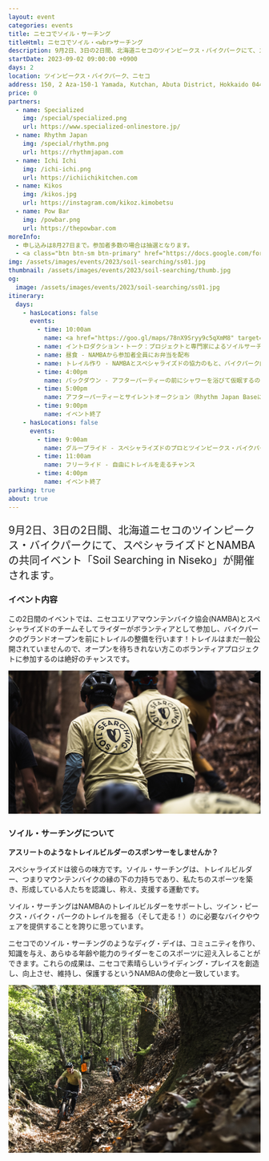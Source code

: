 ```yaml
---
layout: event
categories: events
title: ニセコでソイル・サーチング
titleHtml: ニセコでソイル・<wbr>サーチング
description: 9月2日、3日の2日間、北海道ニセコのツインピークス・バイクパークにて、スペシャライズドとNAMBAの共同イベント「Soil Searching in Niseko」が開催されます。
startDate: 2023-09-02 09:00:00 +0900
days: 2
location: ツインピークス・バイクパーク、ニセコ
address: 150, 2 Aza-150-1 Yamada, Kutchan, Abuta District, Hokkaido 044-0081
price: 0
partners:
  - name: Specialized
    img: /special/specialized.png
    url: https://www.specialized-onlinestore.jp/
  - name: Rhythm Japan
    img: /special/rhythm.png
    url: https://rhythmjapan.com
  - name: Ichi Ichi
    img: /ichi-ichi.png
    url: https://ichiichikitchen.com
  - name: Kikos
    img: /kikos.jpg
    url: https://instagram.com/kikoz.kimobetsu
  - name: Pow Bar
    img: /powbar.png
    url: https://thepowbar.com
moreInfo:
  - 申し込みは8月27日まで。参加者多数の場合は抽選となります。
  - <a class="btn btn-sm btn-primary" href="https://docs.google.com/forms/d/e/1FAIpQLSc7ha_h4zmwTOB9m2Gu9uv4VHG6JfIl3Fcnfmej8twFftU5cQ/viewform" target="_blank">お申し込みはこちら</a>
img: /assets/images/events/2023/soil-searching/ss01.jpg
thumbnail: /assets/images/events/2023/soil-searching/thumb.jpg
og:
  image: /assets/images/events/2023/soil-searching/ss01.jpg
itinerary:
  days:
    - hasLocations: false
      events:
        - time: 10:00am
          name: <a href="https://goo.gl/maps/78nX9Sryy9c5qXmM8" target="_blank">Rhythm Japan Base</a>にて受付
        - name: イントロダクション・トーク：プロジェクトと専門家によるソイルサーチングプログラムについて学ぶ
        - name: 昼食 - NAMBAから参加者全員にお弁当を配布
        - name: トレイル作り - NAMBAとスペシャライズドの協力のもと、バイクパーク内のトレイル造成を体験。
        - time: 4:00pm
          name: パックダウン - アフターパーティーの前にシャワーを浴びて仮眠するのに良い時間です！
        - time: 5:00pm
          name: アフターパーティーとサイレントオークション（Rhythm Japan Baseにて） - Rhythm Baseにてビールと軽食をお楽しみください！スペシャライズド・ターボレボ SL LTDソイル・サーチング・エディションのオークションも行います！
        - time: 9:00pm
          name: イベント終了
    - hasLocations: false
      events:
        - time: 9:00am
          name: グループライド - スペシャライズドのプロとツインピークス・バイクパークを作るチームによるオーガナイズドライド
        - time: 11:00am
          name: フリーライド - 自由にトレイルを走るチャンス
        - time: 4:00pm
          name: イベント終了
parking: true
about: true
---
```

<p style="font-size:150%;">9月2日、3日の2日間、北海道ニセコのツインピークス・バイクパークにて、スペシャライズドとNAMBAの共同イベント「Soil Searching in Niseko」が開催されます。</p>

<h3>イベント内容</h3>
<p>この2日間のイベントでは、ニセコエリアマウンテンバイク協会(NAMBA)とスペシャライズドのチームそしてライダーがボランティアとして参加し、バイクパークのグランドオープンを前にトレイルの整備を行います！トレイルはまだ一般公開されていませんので、オープンを待ちきれない方このボランティアプロジェクトに参加するのは絶好のチャンスです。</p>


<p><img src="/assets/images/events/2023/soil-searching/ss02.jpg" alt="" /></p>

<h3>ソイル・サーチングについて</h3>

<p>
  <strong>アスリートのようなトレイルビルダーのスポンサーをしませんか？</strong>
</p>

<p>スペシャライズドは彼らの味方です。ソイル・サーチングは、トレイルビルダー、つまりマウンテンバイクの縁の下の力持ちであり、私たちのスポーツを築き、形成している人たちを認識し、称え、支援する運動です。</p>
<p>ソイル・サーチングはNAMBAのトレイルビルダーをサポートし、ツイン・ピークス・バイク・パークのトレイルを掘る（そして走る！）のに必要なバイクやウェアを提供することを誇りに思っています。</p>
<p>ニセコでのソイル・サーチングのようなディグ・デイは、コミュニティを作り、知識を与え、あらゆる年齢や能力のライダーをこのスポーツに迎え入レることができます。これらの成果は、ニセコで素晴らしいライディング・プレイスを創造し、向上させ、維持し、保護するというNAMBAの使命と一致しています。</p>



<p><img src="/assets/images/events/2023/soil-searching/ss03.jpg" alt="" /></p>
